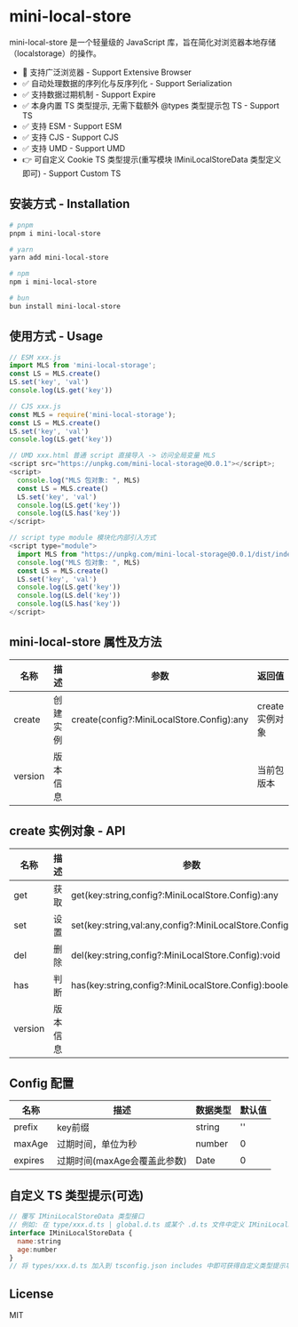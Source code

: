 # mini-local-store

mini-local-store 是一个轻量级的 JavaScript 库，旨在简化对浏览器本地存储（localstorage）的操作。

- 🤡 支持广泛浏览器 - Support Extensive Browser
- ✅ 自动处理数据的序列化与反序列化 - Support Serialization
- ✅ 支持数据过期机制 - Support Expire
- ✅ 本身内置 TS 类型提示, 无需下载额外 @types 类型提示包 TS - Support TS
- ✅ 支持 ESM - Support ESM
- ✅ 支持 CJS - Support CJS
- ✅ 支持 UMD - Support UMD
- 👉 可自定义 Cookie TS 类型提示(重写模块 IMiniLocalStoreData 类型定义即可) - Support Custom TS

## 安装方式 - Installation

```bash
# pnpm
pnpm i mini-local-store

# yarn
yarn add mini-local-store

# npm
npm i mini-local-store

# bun
bun install mini-local-store
```

## 使用方式 - Usage

```js
// ESM xxx.js
import MLS from 'mini-local-storage';
const LS = MLS.create()
LS.set('key', 'val')
console.log(LS.get('key'))

// CJS xxx.js
const MLS = require('mini-local-storage');
const LS = MLS.create()
LS.set('key', 'val')
console.log(LS.get('key'))

// UMD xxx.html 普通 script 直接导入 -> 访问全局变量 MLS
<script src="https://unpkg.com/mini-local-storage@0.0.1"></script>;
<script>
  console.log("MLS 包对象: ", MLS)
  const LS = MLS.create()
  LS.set('key', 'val')
  console.log(LS.get('key'))
  console.log(LS.has('key'))
</script>

// script type module 模块化内部引入方式
<script type="module">
  import MLS from "https://unpkg.com/mini-local-storage@0.0.1/dist/index.esm.js";
  console.log("MLS 包对象: ", MLS)
  const LS = MLS.create()
  LS.set('key', 'val')
  console.log(LS.get('key'))
  console.log(LS.del('key'))
  console.log(LS.has('key'))
</script>
```

## mini-local-store 属性及方法

| 名称    | 描述     | 参数                                      | 返回值          |
| ------- | -------- | ----------------------------------------- | --------------- |
| create  | 创建实例 | create(config?:MiniLocalStore.Config):any | create 实例对象 |
| version | 版本信息 |                                           | 当前包版本      |

## create 实例对象 - API

| 名称    | 描述     | 参数                                                       | 返回值  |
| ------- | -------- | ---------------------------------------------------------- | ------- |
| get     | 获取     | get(key:string,config?:MiniLocalStore.Config):any          | any     |
| set     | 设置     | set(key:string,val:any,config?:MiniLocalStore.Config):void | void    |
| del     | 删除     | del(key:string,config?:MiniLocalStore.Config):void         | boolean |
| has     | 判断     | has(key:string,config?:MiniLocalStore.Config):boolean      | boolean |
| version | 版本信息 |                                                            | string  |

## Config 配置

| 名称    | 描述                         | 数据类型 | 默认值 |
| ------- | ---------------------------- | -------- | ------ |
| prefix  | key前缀                      | string   | ''     |
| maxAge  | 过期时间，单位为秒           | number   | 0      |
| expires | 过期时间(maxAge会覆盖此参数) | Date     | 0      |

## 自定义 TS 类型提示(可选)

```js
// 覆写 IMiniLocalStoreData 类型接口
// 例如: 在 type/xxx.d.ts | global.d.ts 或某个 .d.ts 文件中定义 IMiniLocalStoreData 类型接口
interface IMiniLocalStoreData {
  name:string
  age:number
}
// 将 types/xxx.d.ts 加入到 tsconfig.json includes 中即可获得自定义类型提示功能
```

## License

MIT
